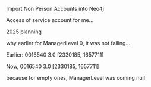 Import Non Person Accounts into Neo4j

Access of service account for me...

2025 planning


why earlier for ManagerLevel 0, it was not failing...

Earlier:
0016540 3.0 [2330185, 1657711]

Now,
0016540 3.0 [2330185, 1657711]

because for empty ones, ManagerLevel was coming null